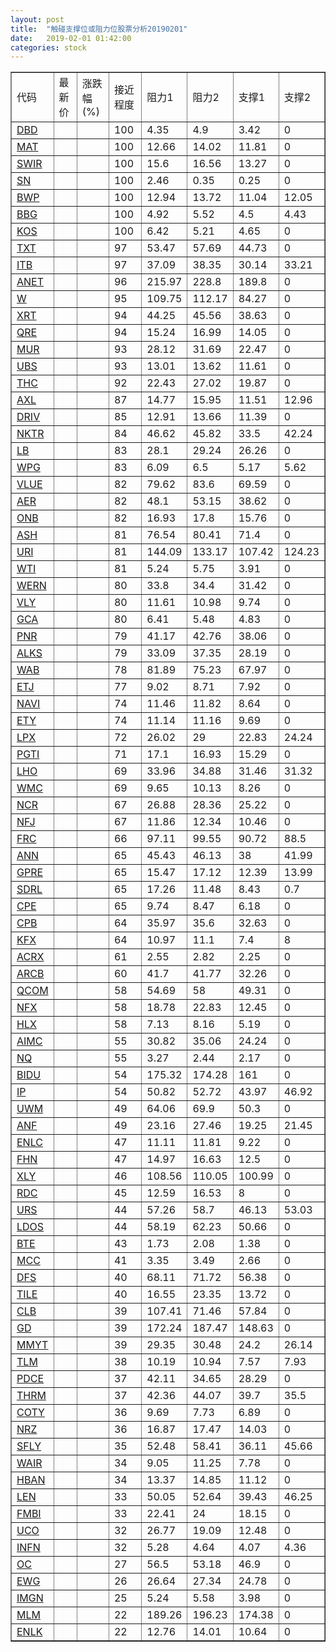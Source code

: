 ```yaml
---
layout: post
title:  "触碰支撑位或阻力位股票分析20190201"
date:   2019-02-01 01:42:00
categories: stock
---
```

<script type="text/javascript">
var stockList = []
stockList.push('gb_dbd');
stockList.push('gb_mat');
stockList.push('gb_swir');
stockList.push('gb_sn');
stockList.push('gb_bwp');
stockList.push('gb_bbg');
stockList.push('gb_kos');
stockList.push('gb_txt');
stockList.push('gb_itb');
stockList.push('gb_anet');
stockList.push('gb_w');
stockList.push('gb_xrt');
stockList.push('gb_qre');
stockList.push('gb_mur');
stockList.push('gb_ubs');
stockList.push('gb_thc');
stockList.push('gb_axl');
stockList.push('gb_driv');
stockList.push('gb_nktr');
stockList.push('gb_lb');
stockList.push('gb_wpg');
stockList.push('gb_vlue');
stockList.push('gb_aer');
stockList.push('gb_onb');
stockList.push('gb_ash');
stockList.push('gb_uri');
stockList.push('gb_wti');
stockList.push('gb_wern');
stockList.push('gb_vly');
stockList.push('gb_gca');
stockList.push('gb_pnr');
stockList.push('gb_alks');
stockList.push('gb_wab');
stockList.push('gb_etj');
stockList.push('gb_navi');
stockList.push('gb_ety');
stockList.push('gb_lpx');
stockList.push('gb_pgti');
stockList.push('gb_lho');
stockList.push('gb_wmc');
stockList.push('gb_ncr');
stockList.push('gb_nfj');
stockList.push('gb_frc');
stockList.push('gb_ann');
stockList.push('gb_gpre');
stockList.push('gb_sdrl');
stockList.push('gb_cpe');
stockList.push('gb_cpb');
stockList.push('gb_kfx');
stockList.push('gb_acrx');
stockList.push('gb_arcb');
stockList.push('gb_qcom');
stockList.push('gb_nfx');
stockList.push('gb_hlx');
stockList.push('gb_aimc');
stockList.push('gb_nq');
stockList.push('gb_bidu');
stockList.push('gb_ip');
stockList.push('gb_uwm');
stockList.push('gb_anf');
stockList.push('gb_enlc');
stockList.push('gb_fhn');
stockList.push('gb_xly');
stockList.push('gb_rdc');
stockList.push('gb_urs');
stockList.push('gb_ldos');
stockList.push('gb_bte');
stockList.push('gb_mcc');
stockList.push('gb_dfs');
stockList.push('gb_tile');
stockList.push('gb_clb');
stockList.push('gb_gd');
stockList.push('gb_mmyt');
stockList.push('gb_tlm');
stockList.push('gb_pdce');
stockList.push('gb_thrm');
stockList.push('gb_coty');
stockList.push('gb_nrz');
stockList.push('gb_sfly');
stockList.push('gb_wair');
stockList.push('gb_hban');
stockList.push('gb_len');
stockList.push('gb_fmbi');
stockList.push('gb_uco');
stockList.push('gb_infn');
stockList.push('gb_oc');
stockList.push('gb_ewg');
stockList.push('gb_imgn');
stockList.push('gb_mlm');
stockList.push('gb_enlk');
</script>
<table border="1">
 <tr>
 <td>代码</td>
 <td>最新价</td>
 <td>涨跌幅(%)</td>
 <td>接近程度</td>
 <td>阻力1</td>
 <td>阻力2</td>
 <td>支撑1</td>
 <td>支撑2</td>
</tr>
  <tr id="dbd" class="red">
  <td><a href="http://stock.finance.sina.com.cn/usstock/quotes/DBD.html" target="_blank">DBD</a></td><td></td><td></td><td>100</td><td>4.35</td><td>4.9</td><td>3.42</td><td>0</td></tr>
  <tr id="mat" class="green">
  <td><a href="http://stock.finance.sina.com.cn/usstock/quotes/MAT.html" target="_blank">MAT</a></td><td></td><td></td><td>100</td><td>12.66</td><td>14.02</td><td>11.81</td><td>0</td></tr>
  <tr id="swir" class="red">
  <td><a href="http://stock.finance.sina.com.cn/usstock/quotes/SWIR.html" target="_blank">SWIR</a></td><td></td><td></td><td>100</td><td>15.6</td><td>16.56</td><td>13.27</td><td>0</td></tr>
  <tr id="sn" class="green">
  <td><a href="http://stock.finance.sina.com.cn/usstock/quotes/SN.html" target="_blank">SN</a></td><td></td><td></td><td>100</td><td>2.46</td><td>0.35</td><td>0.25</td><td>0</td></tr>
  <tr id="bwp" class="green">
  <td><a href="http://stock.finance.sina.com.cn/usstock/quotes/BWP.html" target="_blank">BWP</a></td><td></td><td></td><td>100</td><td>12.94</td><td>13.72</td><td>11.04</td><td>12.05</td></tr>
  <tr id="bbg" class="red">
  <td><a href="http://stock.finance.sina.com.cn/usstock/quotes/BBG.html" target="_blank">BBG</a></td><td></td><td></td><td>100</td><td>4.92</td><td>5.52</td><td>4.5</td><td>4.43</td></tr>
  <tr id="kos" class="red">
  <td><a href="http://stock.finance.sina.com.cn/usstock/quotes/KOS.html" target="_blank">KOS</a></td><td></td><td></td><td>100</td><td>6.42</td><td>5.21</td><td>4.65</td><td>0</td></tr>
  <tr id="txt" class="red">
  <td><a href="http://stock.finance.sina.com.cn/usstock/quotes/TXT.html" target="_blank">TXT</a></td><td></td><td></td><td>97</td><td>53.47</td><td>57.69</td><td>44.73</td><td>0</td></tr>
  <tr id="itb" class="green">
  <td><a href="http://stock.finance.sina.com.cn/usstock/quotes/ITB.html" target="_blank">ITB</a></td><td></td><td></td><td>97</td><td>37.09</td><td>38.35</td><td>30.14</td><td>33.21</td></tr>
  <tr id="anet" class="red">
  <td><a href="http://stock.finance.sina.com.cn/usstock/quotes/ANET.html" target="_blank">ANET</a></td><td></td><td></td><td>96</td><td>215.97</td><td>228.8</td><td>189.8</td><td>0</td></tr>
  <tr id="w" class="red">
  <td><a href="http://stock.finance.sina.com.cn/usstock/quotes/W.html" target="_blank">W</a></td><td></td><td></td><td>95</td><td>109.75</td><td>112.17</td><td>84.27</td><td>0</td></tr>
  <tr id="xrt" class="red">
  <td><a href="http://stock.finance.sina.com.cn/usstock/quotes/XRT.html" target="_blank">XRT</a></td><td></td><td></td><td>94</td><td>44.25</td><td>45.56</td><td>38.63</td><td>0</td></tr>
  <tr id="qre" class="red">
  <td><a href="http://stock.finance.sina.com.cn/usstock/quotes/QRE.html" target="_blank">QRE</a></td><td></td><td></td><td>94</td><td>15.24</td><td>16.99</td><td>14.05</td><td>0</td></tr>
  <tr id="mur" class="red">
  <td><a href="http://stock.finance.sina.com.cn/usstock/quotes/MUR.html" target="_blank">MUR</a></td><td></td><td></td><td>93</td><td>28.12</td><td>31.69</td><td>22.47</td><td>0</td></tr>
  <tr id="ubs" class="red">
  <td><a href="http://stock.finance.sina.com.cn/usstock/quotes/UBS.html" target="_blank">UBS</a></td><td></td><td></td><td>93</td><td>13.01</td><td>13.62</td><td>11.61</td><td>0</td></tr>
  <tr id="thc" class="red">
  <td><a href="http://stock.finance.sina.com.cn/usstock/quotes/THC.html" target="_blank">THC</a></td><td></td><td></td><td>92</td><td>22.43</td><td>27.02</td><td>19.87</td><td>0</td></tr>
  <tr id="axl" class="green">
  <td><a href="http://stock.finance.sina.com.cn/usstock/quotes/AXL.html" target="_blank">AXL</a></td><td></td><td></td><td>87</td><td>14.77</td><td>15.95</td><td>11.51</td><td>12.96</td></tr>
  <tr id="driv" class="red">
  <td><a href="http://stock.finance.sina.com.cn/usstock/quotes/DRIV.html" target="_blank">DRIV</a></td><td></td><td></td><td>85</td><td>12.91</td><td>13.66</td><td>11.39</td><td>0</td></tr>
  <tr id="nktr" class="green">
  <td><a href="http://stock.finance.sina.com.cn/usstock/quotes/NKTR.html" target="_blank">NKTR</a></td><td></td><td></td><td>84</td><td>46.62</td><td>45.82</td><td>33.5</td><td>42.24</td></tr>
  <tr id="lb" class="red">
  <td><a href="http://stock.finance.sina.com.cn/usstock/quotes/LB.html" target="_blank">LB</a></td><td></td><td></td><td>83</td><td>28.1</td><td>29.24</td><td>26.26</td><td>0</td></tr>
  <tr id="wpg" class="green">
  <td><a href="http://stock.finance.sina.com.cn/usstock/quotes/WPG.html" target="_blank">WPG</a></td><td></td><td></td><td>83</td><td>6.09</td><td>6.5</td><td>5.17</td><td>5.62</td></tr>
  <tr id="vlue" class="green">
  <td><a href="http://stock.finance.sina.com.cn/usstock/quotes/VLUE.html" target="_blank">VLUE</a></td><td></td><td></td><td>82</td><td>79.62</td><td>83.6</td><td>69.59</td><td>0</td></tr>
  <tr id="aer" class="red">
  <td><a href="http://stock.finance.sina.com.cn/usstock/quotes/AER.html" target="_blank">AER</a></td><td></td><td></td><td>82</td><td>48.1</td><td>53.15</td><td>38.62</td><td>0</td></tr>
  <tr id="onb" class="green">
  <td><a href="http://stock.finance.sina.com.cn/usstock/quotes/ONB.html" target="_blank">ONB</a></td><td></td><td></td><td>82</td><td>16.93</td><td>17.8</td><td>15.76</td><td>0</td></tr>
  <tr id="ash" class="red">
  <td><a href="http://stock.finance.sina.com.cn/usstock/quotes/ASH.html" target="_blank">ASH</a></td><td></td><td></td><td>81</td><td>76.54</td><td>80.41</td><td>71.4</td><td>0</td></tr>
  <tr id="uri" class="green">
  <td><a href="http://stock.finance.sina.com.cn/usstock/quotes/URI.html" target="_blank">URI</a></td><td></td><td></td><td>81</td><td>144.09</td><td>133.17</td><td>107.42</td><td>124.23</td></tr>
  <tr id="wti" class="red">
  <td><a href="http://stock.finance.sina.com.cn/usstock/quotes/WTI.html" target="_blank">WTI</a></td><td></td><td></td><td>81</td><td>5.24</td><td>5.75</td><td>3.91</td><td>0</td></tr>
  <tr id="wern" class="red">
  <td><a href="http://stock.finance.sina.com.cn/usstock/quotes/WERN.html" target="_blank">WERN</a></td><td></td><td></td><td>80</td><td>33.8</td><td>34.4</td><td>31.42</td><td>0</td></tr>
  <tr id="vly" class="green">
  <td><a href="http://stock.finance.sina.com.cn/usstock/quotes/VLY.html" target="_blank">VLY</a></td><td></td><td></td><td>80</td><td>11.61</td><td>10.98</td><td>9.74</td><td>0</td></tr>
  <tr id="gca" class="green">
  <td><a href="http://stock.finance.sina.com.cn/usstock/quotes/GCA.html" target="_blank">GCA</a></td><td></td><td></td><td>80</td><td>6.41</td><td>5.48</td><td>4.83</td><td>0</td></tr>
  <tr id="pnr" class="green">
  <td><a href="http://stock.finance.sina.com.cn/usstock/quotes/PNR.html" target="_blank">PNR</a></td><td></td><td></td><td>79</td><td>41.17</td><td>42.76</td><td>38.06</td><td>0</td></tr>
  <tr id="alks" class="red">
  <td><a href="http://stock.finance.sina.com.cn/usstock/quotes/ALKS.html" target="_blank">ALKS</a></td><td></td><td></td><td>79</td><td>33.09</td><td>37.35</td><td>28.19</td><td>0</td></tr>
  <tr id="wab" class="green">
  <td><a href="http://stock.finance.sina.com.cn/usstock/quotes/WAB.html" target="_blank">WAB</a></td><td></td><td></td><td>78</td><td>81.89</td><td>75.23</td><td>67.97</td><td>0</td></tr>
  <tr id="etj" class="red">
  <td><a href="http://stock.finance.sina.com.cn/usstock/quotes/ETJ.html" target="_blank">ETJ</a></td><td></td><td></td><td>77</td><td>9.02</td><td>8.71</td><td>7.92</td><td>0</td></tr>
  <tr id="navi" class="red">
  <td><a href="http://stock.finance.sina.com.cn/usstock/quotes/NAVI.html" target="_blank">NAVI</a></td><td></td><td></td><td>74</td><td>11.46</td><td>11.82</td><td>8.64</td><td>0</td></tr>
  <tr id="ety" class="red">
  <td><a href="http://stock.finance.sina.com.cn/usstock/quotes/ETY.html" target="_blank">ETY</a></td><td></td><td></td><td>74</td><td>11.14</td><td>11.16</td><td>9.69</td><td>0</td></tr>
  <tr id="lpx" class="green">
  <td><a href="http://stock.finance.sina.com.cn/usstock/quotes/LPX.html" target="_blank">LPX</a></td><td></td><td></td><td>72</td><td>26.02</td><td>29</td><td>22.83</td><td>24.24</td></tr>
  <tr id="pgti" class="red">
  <td><a href="http://stock.finance.sina.com.cn/usstock/quotes/PGTI.html" target="_blank">PGTI</a></td><td></td><td></td><td>71</td><td>17.1</td><td>16.93</td><td>15.29</td><td>0</td></tr>
  <tr id="lho" class="green">
  <td><a href="http://stock.finance.sina.com.cn/usstock/quotes/LHO.html" target="_blank">LHO</a></td><td></td><td></td><td>69</td><td>33.96</td><td>34.88</td><td>31.46</td><td>31.32</td></tr>
  <tr id="wmc" class="red">
  <td><a href="http://stock.finance.sina.com.cn/usstock/quotes/WMC.html" target="_blank">WMC</a></td><td></td><td></td><td>69</td><td>9.65</td><td>10.13</td><td>8.26</td><td>0</td></tr>
  <tr id="ncr" class="red">
  <td><a href="http://stock.finance.sina.com.cn/usstock/quotes/NCR.html" target="_blank">NCR</a></td><td></td><td></td><td>67</td><td>26.88</td><td>28.36</td><td>25.22</td><td>0</td></tr>
  <tr id="nfj" class="green">
  <td><a href="http://stock.finance.sina.com.cn/usstock/quotes/NFJ.html" target="_blank">NFJ</a></td><td></td><td></td><td>67</td><td>11.86</td><td>12.34</td><td>10.46</td><td>0</td></tr>
  <tr id="frc" class="red">
  <td><a href="http://stock.finance.sina.com.cn/usstock/quotes/FRC.html" target="_blank">FRC</a></td><td></td><td></td><td>66</td><td>97.11</td><td>99.55</td><td>90.72</td><td>88.5</td></tr>
  <tr id="ann" class="red">
  <td><a href="http://stock.finance.sina.com.cn/usstock/quotes/ANN.html" target="_blank">ANN</a></td><td></td><td></td><td>65</td><td>45.43</td><td>46.13</td><td>38</td><td>41.99</td></tr>
  <tr id="gpre" class="green">
  <td><a href="http://stock.finance.sina.com.cn/usstock/quotes/GPRE.html" target="_blank">GPRE</a></td><td></td><td></td><td>65</td><td>15.47</td><td>17.12</td><td>12.39</td><td>13.99</td></tr>
  <tr id="sdrl" class="green">
  <td><a href="http://stock.finance.sina.com.cn/usstock/quotes/SDRL.html" target="_blank">SDRL</a></td><td></td><td></td><td>65</td><td>17.26</td><td>11.48</td><td>8.43</td><td>0.7</td></tr>
  <tr id="cpe" class="red">
  <td><a href="http://stock.finance.sina.com.cn/usstock/quotes/CPE.html" target="_blank">CPE</a></td><td></td><td></td><td>65</td><td>9.74</td><td>8.47</td><td>6.18</td><td>0</td></tr>
  <tr id="cpb" class="red">
  <td><a href="http://stock.finance.sina.com.cn/usstock/quotes/CPB.html" target="_blank">CPB</a></td><td></td><td></td><td>64</td><td>35.97</td><td>35.6</td><td>32.63</td><td>0</td></tr>
  <tr id="kfx" class="green">
  <td><a href="http://stock.finance.sina.com.cn/usstock/quotes/KFX.html" target="_blank">KFX</a></td><td></td><td></td><td>64</td><td>10.97</td><td>11.1</td><td>7.4</td><td>8</td></tr>
  <tr id="acrx" class="red">
  <td><a href="http://stock.finance.sina.com.cn/usstock/quotes/ACRX.html" target="_blank">ACRX</a></td><td></td><td></td><td>61</td><td>2.55</td><td>2.82</td><td>2.25</td><td>0</td></tr>
  <tr id="arcb" class="red">
  <td><a href="http://stock.finance.sina.com.cn/usstock/quotes/ARCB.html" target="_blank">ARCB</a></td><td></td><td></td><td>60</td><td>41.7</td><td>41.77</td><td>32.26</td><td>0</td></tr>
  <tr id="qcom" class="green">
  <td><a href="http://stock.finance.sina.com.cn/usstock/quotes/QCOM.html" target="_blank">QCOM</a></td><td></td><td></td><td>58</td><td>54.69</td><td>58</td><td>49.31</td><td>0</td></tr>
  <tr id="nfx" class="red">
  <td><a href="http://stock.finance.sina.com.cn/usstock/quotes/NFX.html" target="_blank">NFX</a></td><td></td><td></td><td>58</td><td>18.78</td><td>22.83</td><td>12.45</td><td>0</td></tr>
  <tr id="hlx" class="red">
  <td><a href="http://stock.finance.sina.com.cn/usstock/quotes/HLX.html" target="_blank">HLX</a></td><td></td><td></td><td>58</td><td>7.13</td><td>8.16</td><td>5.19</td><td>0</td></tr>
  <tr id="aimc" class="red">
  <td><a href="http://stock.finance.sina.com.cn/usstock/quotes/AIMC.html" target="_blank">AIMC</a></td><td></td><td></td><td>55</td><td>30.82</td><td>35.06</td><td>24.24</td><td>0</td></tr>
  <tr id="nq" class="green">
  <td><a href="http://stock.finance.sina.com.cn/usstock/quotes/NQ.html" target="_blank">NQ</a></td><td></td><td></td><td>55</td><td>3.27</td><td>2.44</td><td>2.17</td><td>0</td></tr>
  <tr id="bidu" class="red">
  <td><a href="http://stock.finance.sina.com.cn/usstock/quotes/BIDU.html" target="_blank">BIDU</a></td><td></td><td></td><td>54</td><td>175.32</td><td>174.28</td><td>161</td><td>0</td></tr>
  <tr id="ip" class="green">
  <td><a href="http://stock.finance.sina.com.cn/usstock/quotes/IP.html" target="_blank">IP</a></td><td></td><td></td><td>54</td><td>50.82</td><td>52.72</td><td>43.97</td><td>46.92</td></tr>
  <tr id="uwm" class="green">
  <td><a href="http://stock.finance.sina.com.cn/usstock/quotes/UWM.html" target="_blank">UWM</a></td><td></td><td></td><td>49</td><td>64.06</td><td>69.9</td><td>50.3</td><td>0</td></tr>
  <tr id="anf" class="green">
  <td><a href="http://stock.finance.sina.com.cn/usstock/quotes/ANF.html" target="_blank">ANF</a></td><td></td><td></td><td>49</td><td>23.16</td><td>27.46</td><td>19.25</td><td>21.45</td></tr>
  <tr id="enlc" class="red">
  <td><a href="http://stock.finance.sina.com.cn/usstock/quotes/ENLC.html" target="_blank">ENLC</a></td><td></td><td></td><td>47</td><td>11.11</td><td>11.81</td><td>9.22</td><td>0</td></tr>
  <tr id="fhn" class="red">
  <td><a href="http://stock.finance.sina.com.cn/usstock/quotes/FHN.html" target="_blank">FHN</a></td><td></td><td></td><td>47</td><td>14.97</td><td>16.63</td><td>12.5</td><td>0</td></tr>
  <tr id="xly" class="green">
  <td><a href="http://stock.finance.sina.com.cn/usstock/quotes/XLY.html" target="_blank">XLY</a></td><td></td><td></td><td>46</td><td>108.56</td><td>110.05</td><td>100.99</td><td>0</td></tr>
  <tr id="rdc" class="red">
  <td><a href="http://stock.finance.sina.com.cn/usstock/quotes/RDC.html" target="_blank">RDC</a></td><td></td><td></td><td>45</td><td>12.59</td><td>16.53</td><td>8</td><td>0</td></tr>
  <tr id="urs" class="green">
  <td><a href="http://stock.finance.sina.com.cn/usstock/quotes/URS.html" target="_blank">URS</a></td><td></td><td></td><td>44</td><td>57.26</td><td>58.7</td><td>46.13</td><td>53.03</td></tr>
  <tr id="ldos" class="red">
  <td><a href="http://stock.finance.sina.com.cn/usstock/quotes/LDOS.html" target="_blank">LDOS</a></td><td></td><td></td><td>44</td><td>58.19</td><td>62.23</td><td>50.66</td><td>0</td></tr>
  <tr id="bte" class="red">
  <td><a href="http://stock.finance.sina.com.cn/usstock/quotes/BTE.html" target="_blank">BTE</a></td><td></td><td></td><td>43</td><td>1.73</td><td>2.08</td><td>1.38</td><td>0</td></tr>
  <tr id="mcc" class="red">
  <td><a href="http://stock.finance.sina.com.cn/usstock/quotes/MCC.html" target="_blank">MCC</a></td><td></td><td></td><td>41</td><td>3.35</td><td>3.49</td><td>2.66</td><td>0</td></tr>
  <tr id="dfs" class="red">
  <td><a href="http://stock.finance.sina.com.cn/usstock/quotes/DFS.html" target="_blank">DFS</a></td><td></td><td></td><td>40</td><td>68.11</td><td>71.72</td><td>56.38</td><td>0</td></tr>
  <tr id="tile" class="red">
  <td><a href="http://stock.finance.sina.com.cn/usstock/quotes/TILE.html" target="_blank">TILE</a></td><td></td><td></td><td>40</td><td>16.55</td><td>23.35</td><td>13.72</td><td>0</td></tr>
  <tr id="clb" class="red">
  <td><a href="http://stock.finance.sina.com.cn/usstock/quotes/CLB.html" target="_blank">CLB</a></td><td></td><td></td><td>39</td><td>107.41</td><td>71.46</td><td>57.84</td><td>0</td></tr>
  <tr id="gd" class="red">
  <td><a href="http://stock.finance.sina.com.cn/usstock/quotes/GD.html" target="_blank">GD</a></td><td></td><td></td><td>39</td><td>172.24</td><td>187.47</td><td>148.63</td><td>0</td></tr>
  <tr id="mmyt" class="green">
  <td><a href="http://stock.finance.sina.com.cn/usstock/quotes/MMYT.html" target="_blank">MMYT</a></td><td></td><td></td><td>39</td><td>29.35</td><td>30.48</td><td>24.2</td><td>26.14</td></tr>
  <tr id="tlm" class="green">
  <td><a href="http://stock.finance.sina.com.cn/usstock/quotes/TLM.html" target="_blank">TLM</a></td><td></td><td></td><td>38</td><td>10.19</td><td>10.94</td><td>7.57</td><td>7.93</td></tr>
  <tr id="pdce" class="red">
  <td><a href="http://stock.finance.sina.com.cn/usstock/quotes/PDCE.html" target="_blank">PDCE</a></td><td></td><td></td><td>37</td><td>42.11</td><td>34.65</td><td>28.29</td><td>0</td></tr>
  <tr id="thrm" class="green">
  <td><a href="http://stock.finance.sina.com.cn/usstock/quotes/THRM.html" target="_blank">THRM</a></td><td></td><td></td><td>37</td><td>42.36</td><td>44.07</td><td>39.7</td><td>35.5</td></tr>
  <tr id="coty" class="green">
  <td><a href="http://stock.finance.sina.com.cn/usstock/quotes/COTY.html" target="_blank">COTY</a></td><td></td><td></td><td>36</td><td>9.69</td><td>7.73</td><td>6.89</td><td>0</td></tr>
  <tr id="nrz" class="green">
  <td><a href="http://stock.finance.sina.com.cn/usstock/quotes/NRZ.html" target="_blank">NRZ</a></td><td></td><td></td><td>36</td><td>16.87</td><td>17.47</td><td>14.03</td><td>0</td></tr>
  <tr id="sfly" class="green">
  <td><a href="http://stock.finance.sina.com.cn/usstock/quotes/SFLY.html" target="_blank">SFLY</a></td><td></td><td></td><td>35</td><td>52.48</td><td>58.41</td><td>36.11</td><td>45.66</td></tr>
  <tr id="wair" class="red">
  <td><a href="http://stock.finance.sina.com.cn/usstock/quotes/WAIR.html" target="_blank">WAIR</a></td><td></td><td></td><td>34</td><td>9.05</td><td>11.25</td><td>7.78</td><td>0</td></tr>
  <tr id="hban" class="red">
  <td><a href="http://stock.finance.sina.com.cn/usstock/quotes/HBAN.html" target="_blank">HBAN</a></td><td></td><td></td><td>34</td><td>13.37</td><td>14.85</td><td>11.12</td><td>0</td></tr>
  <tr id="len" class="green">
  <td><a href="http://stock.finance.sina.com.cn/usstock/quotes/LEN.html" target="_blank">LEN</a></td><td></td><td></td><td>33</td><td>50.05</td><td>52.64</td><td>39.43</td><td>46.25</td></tr>
  <tr id="fmbi" class="red">
  <td><a href="http://stock.finance.sina.com.cn/usstock/quotes/FMBI.html" target="_blank">FMBI</a></td><td></td><td></td><td>33</td><td>22.41</td><td>24</td><td>18.15</td><td>0</td></tr>
  <tr id="uco" class="red">
  <td><a href="http://stock.finance.sina.com.cn/usstock/quotes/UCO.html" target="_blank">UCO</a></td><td></td><td></td><td>32</td><td>26.77</td><td>19.09</td><td>12.48</td><td>0</td></tr>
  <tr id="infn" class="green">
  <td><a href="http://stock.finance.sina.com.cn/usstock/quotes/INFN.html" target="_blank">INFN</a></td><td></td><td></td><td>32</td><td>5.28</td><td>4.64</td><td>4.07</td><td>4.36</td></tr>
  <tr id="oc" class="red">
  <td><a href="http://stock.finance.sina.com.cn/usstock/quotes/OC.html" target="_blank">OC</a></td><td></td><td></td><td>27</td><td>56.5</td><td>53.18</td><td>46.9</td><td>0</td></tr>
  <tr id="ewg" class="green">
  <td><a href="http://stock.finance.sina.com.cn/usstock/quotes/EWG.html" target="_blank">EWG</a></td><td></td><td></td><td>26</td><td>26.64</td><td>27.34</td><td>24.78</td><td>0</td></tr>
  <tr id="imgn" class="green">
  <td><a href="http://stock.finance.sina.com.cn/usstock/quotes/IMGN.html" target="_blank">IMGN</a></td><td></td><td></td><td>25</td><td>5.24</td><td>5.58</td><td>3.98</td><td>0</td></tr>
  <tr id="mlm" class="green">
  <td><a href="http://stock.finance.sina.com.cn/usstock/quotes/MLM.html" target="_blank">MLM</a></td><td></td><td></td><td>22</td><td>189.26</td><td>196.23</td><td>174.38</td><td>0</td></tr>
  <tr id="enlk" class="red">
  <td><a href="http://stock.finance.sina.com.cn/usstock/quotes/ENLK.html" target="_blank">ENLK</a></td><td></td><td></td><td>22</td><td>12.76</td><td>14.01</td><td>10.64</td><td>0</td></tr>
</table>
